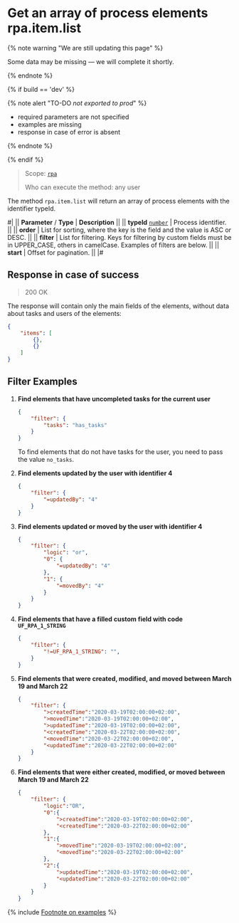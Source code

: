 # Get an array of process elements rpa.item.list

{% note warning "We are still updating this page" %}

Some data may be missing — we will complete it shortly.

{% endnote %}

{% if build == 'dev' %}

{% note alert "TO-DO _not exported to prod_" %}

- required parameters are not specified
- examples are missing
- response in case of error is absent

{% endnote %}

{% endif %}

> Scope: [`rpa`](../../../scopes/permissions.md)
>
> Who can execute the method: any user

The method `rpa.item.list` will return an array of process elements with the identifier typeId.

#|
|| **Parameter** / **Type** | **Description** ||
|| **typeId** 
[`number`](../../../data-types.md) | Process identifier. ||
|| **order**  |  List for sorting, where the key is the field and the value is ASC or DESC. ||
|| **filter**  | List for filtering. Keys for filtering by custom fields must be in UPPER_CASE, others in camelCase. Examples of filters are below. ||
|| **start**  | Offset for pagination. ||
|#

## Response in case of success

> 200 OK

The response will contain only the main fields of the elements, without data about tasks and users of the elements:

```json
{
    "items": [
        {},
        {}
    ]
}
```

## Filter Examples

1. **Find elements that have uncompleted tasks for the current user**

    ```json
    {
        "filter": {
            "tasks": "has_tasks"
        }
    }
    ```

    To find elements that do not have tasks for the user, you need to pass the value `no_tasks`.

2. **Find elements updated by the user with identifier 4**

    ```json
    {
        "filter": {
            "=updatedBy": "4"
        }
    }
    ```

3. **Find elements updated or moved by the user with identifier 4**

    ```json
    {
        "filter": {
            "logic": "or",
            "0": {
                "=updatedBy": "4"
            },
            "1": {
                "=movedBy": "4"
            }
        }
    }
    ```

4. **Find elements that have a filled custom field with code `UF_RPA_1_STRING`**

    ```json
    {
        "filter": {
            "!=UF_RPA_1_STRING": "",
        }
    }
    ```

5. **Find elements that were created, modified, and moved between March 19 and March 22**

    ```json
    {
        "filter": {
            ">createdTime":"2020-03-19T02:00:00+02:00",
            ">movedTime":"2020-03-19T02:00:00+02:00",
            ">updatedTime":"2020-03-19T02:00:00+02:00",
            "<createdTime":"2020-03-22T02:00:00+02:00",
            "<movedTime":"2020-03-22T02:00:00+02:00",
            "<updatedTime":"2020-03-22T02:00:00+02:00"
        }
    }
    ```

6. **Find elements that were either created, modified, or moved between March 19 and March 22**

    ```json
    {
        "filter": {
            "logic":"OR",
            "0":{
                ">createdTime":"2020-03-19T02:00:00+02:00",
                "<createdTime":"2020-03-22T02:00:00+02:00"
            },
            "1":{
                ">movedTime":"2020-03-19T02:00:00+02:00",
                "<movedTime":"2020-03-22T02:00:00+02:00"
            },
            "2":{
                ">updatedTime":"2020-03-19T02:00:00+02:00",
                "<updatedTime":"2020-03-22T02:00:00+02:00"
            }
        }
    }
    ```

{% include [Footnote on examples](../../../../_includes/examples.md) %}